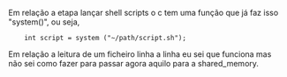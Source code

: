 Em relação a etapa lançar shell scripts o c tem uma função que já faz isso "system()", ou seja, 

		int script = system ("~/path/script.sh");

Em relação a leitura de um ficheiro linha a linha eu sei que funciona mas não sei como fazer para passar agora aquilo para a shared_memory.